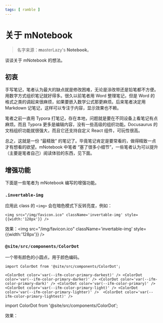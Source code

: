 ```yaml
---
tags: [ ramble ]
---
```


# 关于 mNotebook

> 名字来源：**m**asterLazy's **Notebook**。

谈谈关于 mNotebook 的想法。

## 初衷

手写笔记，笔者认为最大的缺点就是修改困难，无论是涂改带还是铅笔都不方便。用数字方式组织笔记就好得多。很久以前笔者用 Word 整理笔记，但是 Word 的格式之类的调起来很麻烦，如果要嵌入数学公式那更麻烦。后来笔者决定用 Markdown 记笔记，这样可以专注于内容，显示效果也不赖。

笔者之前一直用 Typora 打笔记，存在本地，问题就是要在不同设备上看笔记有点麻烦。而且 Typora 更多是编辑内容，没有一些高级的组织功能。Docusaurus 的文档组织功能就很强大，而且它还支持自定义 React 组件，可玩性很高。

总之，这就是一份 “最精致” 的笔记了。毕竟笔记肯定是要常看的，做得精致一点才有想看的欲望。mNotebook 中笔者 “塞了很多小细节”，一些笔者认为可以提升（主要是笔者自己）阅读体验的东西，见下面。

## 增强功能

下面是一些笔者为 mNotebook 编写的增强功能。

### `.invertable-img`

应用此 class 的 `<img>` 会在暗色模式下反转亮度，例如：

```tsx
<img src="/img/favicon.ico" className='invertable-img' style={{width:'128px'}} />
```

效果：<img src="/img/favicon.ico" className='invertable-img' style={{width:'128px'}} />

### `@site/src/components/ColorDot`

一个带有颜色的小圆点，用于颜色编码。

```tsx
import ColorDot from '@site/src/components/ColorDot';

<ColorDot color='var(--ifm-color-primary-darkest)' /> <ColorDot color='var(--ifm-color-primary-darker)' /> <ColorDot color='var(--ifm-color-primary-dark)' /> <ColorDot color='var(--ifm-color-primary)' /> <ColorDot color='var(--ifm-color-primary-light)' /> <ColorDot color='var(--ifm-color-primary-lighter)' />  <ColorDot color='var(--ifm-color-primary-lightest)' />
```

import ColorDot from '@site/src/components/ColorDot';

效果：<ColorDot color='var(--ifm-color-primary-darkest)' /> <ColorDot color='var(--ifm-color-primary-darker)' /> <ColorDot color='var(--ifm-color-primary-dark)' /> <ColorDot color='var(--ifm-color-primary)' /> <ColorDot color='var(--ifm-color-primary-light)' /> <ColorDot color='var(--ifm-color-primary-lighter)' />  <ColorDot color='var(--ifm-color-primary-lightest)' />